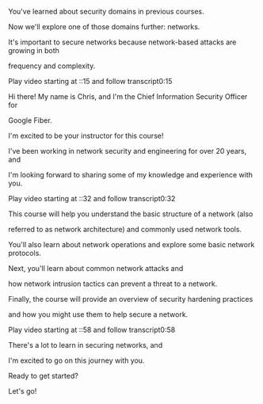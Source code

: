 You've learned about security domains in previous courses. 

Now we'll explore one of those domains further: networks. 

It's important to secure networks because network-based attacks are growing in both 

frequency and complexity.

Play video starting at ::15 and follow transcript0:15

Hi there! My name is Chris, and I'm the Chief Information Security Officer for 

Google Fiber. 

I'm excited to be your instructor for this course! 

I've been working in network security and engineering for over 20 years, and 

I'm looking forward to sharing some of my knowledge and experience with you.

Play video starting at ::32 and follow transcript0:32

This course will help you understand the basic structure of a network (also 

referred to as network architecture) and commonly used network tools. 

You'll also learn about network operations and explore some basic network protocols. 

Next, you'll learn about common network attacks and 

how network intrusion tactics can prevent a threat to a network. 

Finally, the course will provide an overview of security hardening practices 

and how you might use them to help secure a network.

Play video starting at ::58 and follow transcript0:58

There's a lot to learn in securing networks, and 

I'm excited to go on this journey with you. 

Ready to get started? 

Let's go!